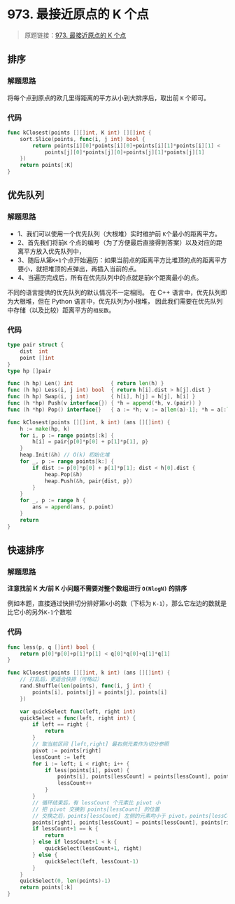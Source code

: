 # 973. 最接近原点的 K 个点
> 原题链接：[973. 最接近原点的 K 个点](https://leetcode-cn.com/problems/https://leetcode-cn.com/problems/k-closest-points-to-origin//)

## 排序
### 解题思路
将每个点到原点的欧几里得距离的平方从小到大排序后，取出前 ``K`` 个即可。
### 代码
```go
func kClosest(points [][]int, K int) [][]int {
	sort.Slice(points, func(i, j int) bool {
		return points[i][0]*points[i][0]+points[i][1]*points[i][1] <
			points[j][0]*points[j][0]+points[j][1]*points[j][1]
	})
	return points[:K]
}
```
## 优先队列
### 解题思路
* 1、我们可以使用一个优先队列（大根堆）实时维护前 ``K``个最小的距离平方。
* 2、首先我们将前``K`` 个点的编号（为了方便最后直接得到答案）以及对应的距离平方放入优先队列中，
* 3、随后从第``K+1``个点开始遍历：如果当前点的距离平方比堆顶的点的距离平方要小，就把堆顶的点弹出，再插入当前的点。
* 4、当遍历完成后，所有在优先队列中的点就是前``K``个距离最小的点。

不同的语言提供的优先队列的默认情况不一定相同。
在 C++ 语言中，优先队列即为大根堆，但在 Python 语言中，优先队列为小根堆，
因此我们需要在优先队列中存储（以及比较）距离平方的``相反数``。

### 代码
```go
type pair struct {
	dist  int
	point []int
}
type hp []pair

func (h hp) Len() int            { return len(h) }
func (h hp) Less(i, j int) bool  { return h[i].dist > h[j].dist }
func (h hp) Swap(i, j int)       { h[i], h[j] = h[j], h[i] }
func (h *hp) Push(v interface{}) { *h = append(*h, v.(pair)) }
func (h *hp) Pop() interface{}   { a := *h; v := a[len(a)-1]; *h = a[:len(a)-1]; return v }

func kClosest(points [][]int, k int) (ans [][]int) {
	h := make(hp, k)
	for i, p := range points[:k] {
		h[i] = pair{p[0]*p[0] + p[1]*p[1], p}
	}
	heap.Init(&h) // O(k) 初始化堆
	for _, p := range points[k:] {
		if dist := p[0]*p[0] + p[1]*p[1]; dist < h[0].dist {
			heap.Pop(&h)
			heap.Push(&h, pair{dist, p})
		}
	}
	for _, p := range h {
		ans = append(ans, p.point)
	}
	return
}
```
## 快速排序
### 解题思路
**注意找前 K 大/前 K 小问题不需要对整个数组进行 ``O(NlogN)`` 的排序**

例如本题，直接通过快排切分排好第``K``小的数（下标为 ``K-1``），那么它左边的数就是比它小的另外``K-1``个数啦

### 代码
```go
func less(p, q []int) bool {
	return p[0]*p[0]+p[1]*p[1] < q[0]*q[0]+q[1]*q[1]
}

func kClosest(points [][]int, k int) (ans [][]int) {
	// 打乱后，更适合快排（可略过）
	rand.Shuffle(len(points), func(i, j int) {
		points[i], points[j] = points[j], points[i]
	})

	var quickSelect func(left, right int)
	quickSelect = func(left, right int) {
		if left == right {
			return
		}
		// 取当前区间 [left,right] 最右侧元素作为切分参照
		pivot := points[right]
		lessCount := left
		for i := left; i < right; i++ {
			if less(points[i], pivot) {
				points[i], points[lessCount] = points[lessCount], points[i]
				lessCount++
			}
		}
		// 循环结束后，有 lessCount 个元素比 pivot 小
		// 把 pivot 交换到 points[lessCount] 的位置
		// 交换之后，points[lessCount] 左侧的元素均小于 pivot，points[lessCount] 右侧的元素均不小于 pivot
		points[right], points[lessCount] = points[lessCount], points[right]
		if lessCount+1 == k {
			return
		} else if lessCount+1 < k {
			quickSelect(lessCount+1, right)
		} else {
			quickSelect(left, lessCount-1)
		}
	}
	quickSelect(0, len(points)-1)
	return points[:k]
}
```
